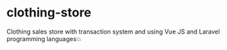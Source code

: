 # clothing-store
Clothing sales store with transaction system and using Vue JS and Laravel programming languages💥
